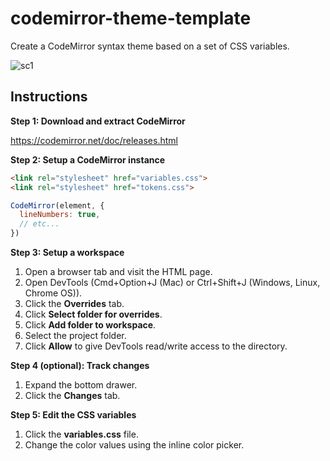 # codemirror-theme-template
Create a CodeMirror syntax theme based on a set of CSS variables.

![sc1](https://user-images.githubusercontent.com/10160581/71793601-51d92d80-2ff2-11ea-8e02-a927fb612439.png)

## Instructions
**Step 1: Download and extract CodeMirror**

https://codemirror.net/doc/releases.html

**Step 2: Setup a CodeMirror instance**
```html
<link rel="stylesheet" href="variables.css">
<link rel="stylesheet" href="tokens.css">
```
```js
CodeMirror(element, {
  lineNumbers: true,
  // etc...
})
```

**Step 3: Setup a workspace**
1. Open a browser tab and visit the HTML page.
2. Open DevTools (Cmd+Option+J (Mac) or Ctrl+Shift+J (Windows, Linux, Chrome OS)).
3. Click the **Overrides** tab.
4. Click **Select folder for overrides**.
5. Click **Add folder to workspace**.
6. Select the project folder.
7. Click **Allow** to give DevTools read/write access to the directory.

**Step 4 (optional): Track changes**
1. Expand the bottom drawer.
2. Click the **Changes** tab.

**Step 5: Edit the CSS variables**
1. Click the **variables.css** file.
2. Change the color values using the inline color picker.
